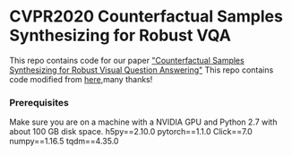 # CVPR2020 Counterfactual Samples Synthesizing for Robust VQA
This repo contains code for our paper ["Counterfactual Samples Synthesizing for Robust Visual Question Answering"](https://arxiv.org/pdf/2003.06576.pdf)
This repo contains code modified from [here](https://github.com/chrisc36/bottom-up-attention-vqa),many thanks!

### Prerequisites

Make sure you are on a machine with a NVIDIA GPU and Python 2.7 with about 100 GB disk space.
h5py==2.10.0
pytorch==1.1.0
Click==7.0
numpy==1.16.5
tqdm==4.35.0
